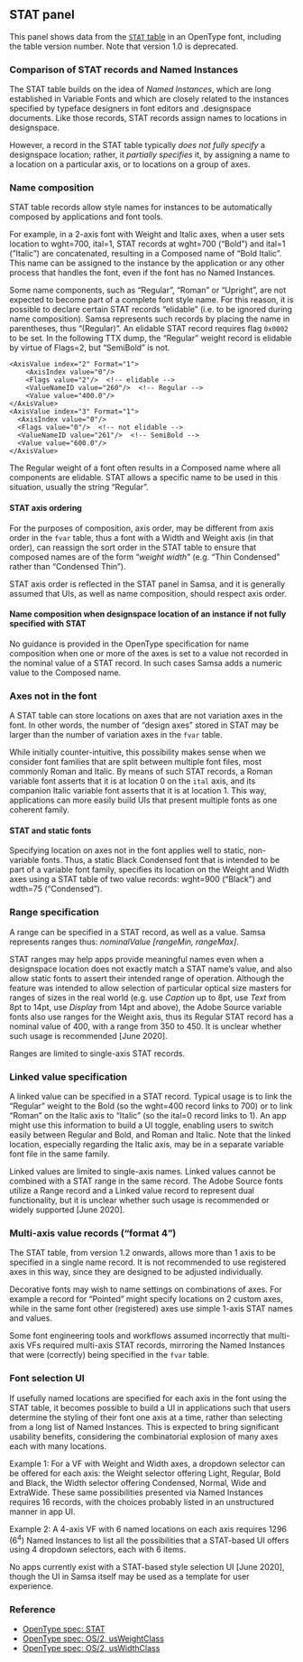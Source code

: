 ## STAT panel

This panel shows data from the [`STAT` table](https://docs.microsoft.com/en-us/typography/opentype/spec/stat) in an OpenType font, including the table version number. Note that version 1.0 is deprecated.

### Comparison of STAT records and Named Instances
The STAT table builds on the idea of _Named Instances_, which are long established in Variable Fonts and which are closely related to the instances specified by typeface designers in font editors and .designspace documents. Like those records, STAT records assign names to locations in designspace.

However, a record in the STAT table typically _does not fully specify_ a designspace location; rather, it _partially specifies_ it, by assigning a name to a location on a particular axis, or to locations on a group of axes.

### Name composition
STAT table records allow style names for instances to be automatically composed by applications and font tools.

For example, in a 2-axis font with Weight and Italic axes, when a user sets location to wght=700, ital=1, STAT records at wght=700 (“Bold”) and ital=1 (”Italic”) are concatenated, resulting in a Composed name of “Bold Italic”. This name can be assigned to the instance by the application or any other process that handles the font, even if the font has no Named Instances.

Some name components, such as “Regular”, “Roman” or “Upright”, are not expected to become part of a complete font style name. For this reason, it is possible to declare certain STAT records “elidable” (i.e. to be ignored during name composition). Samsa represents such records by placing the name in parentheses, thus “(Regular)”. An elidable STAT record requires flag `0x0002` to be set. In the following TTX dump, the “Regular” weight record is elidable by virtue of Flags=2, but “SemiBold” is not.

```
<AxisValue index="2" Format="1">
    <AxisIndex value="0"/>
    <Flags value="2"/>  <!-- elidable -->
    <ValueNameID value="260"/>  <!-- Regular -->
    <Value value="400.0"/>
</AxisValue>
<AxisValue index="3" Format="1">
  <AxisIndex value="0"/>
  <Flags value="0"/>  <!-- not elidable -->
  <ValueNameID value="261"/>  <!-- SemiBold -->
  <Value value="600.0"/>
</AxisValue>
```

The Regular weight of a font often results in a Composed name where all components are elidable. STAT allows a specific name to be used in this situation, usually the string “Regular”.

#### STAT axis ordering
For the purposes of composition, axis order, may be different from axis order in the `fvar` table, thus a font with  a Width and Weight axis (in that order), can reassign the sort order in the STAT table to ensure that composed names are of the form “_weight_ _width_” (e.g. “Thin Condensed” rather than “Condensed Thin”).

STAT axis order is reflected in the STAT panel in Samsa, and it is generally assumed that UIs, as well as name composition, should respect axis order.

#### Name composition when designspace location of an instance if not fully specified with STAT
No guidance is provided in the OpenType specification for name composition when one or more of the axes is set to a value not recorded in the nominal value of a STAT record. In such cases Samsa adds a numeric value to the Composed name.

### Axes not in the font
A STAT table can store locations on axes that are not variation axes in the font. In other words, the number of “design axes” stored in STAT may be larger than the number of variation axes in the `fvar` table.

While initially counter-intuitive, this possibility makes sense when we consider font families that are split between multiple font files, most commonly Roman and Italic. By means of such STAT records, a Roman variable font asserts that it is at location 0 on the `ital` axis, and its companion Italic variable font asserts that it is at location 1. This way, applications can more easily build UIs that present multiple fonts as one coherent family.

#### STAT and static fonts
Specifying location on axes not in the font applies well to static, non-variable fonts. Thus, a static Black Condensed font that is intended to be part of a variable font family, specifies its location on the Weight and Width axes using a STAT table of two value records: wght=900 (“Black”) and wdth=75 (“Condensed”).

### Range specification
A range can be specified in a STAT record, as well as a value. Samsa represents ranges thus: _nominalValue [rangeMin, rangeMax]_.

STAT ranges may help apps provide meaningful names even when a designspace location does not exactly match a STAT name’s value, and also allow static fonts to assert their intended range of operation. Although the feature was intended to allow selection of particular optical size masters for ranges of sizes in the real world (e.g. use _Caption_ up to 8pt, use _Text_ from 8pt to 14pt, use _Display_ from 14pt and above), the Adobe Source variable fonts also use ranges for the Weight axis, thus its Regular STAT record has a nominal value of 400, with a range from 350 to 450. It is unclear whether such usage is recommended [June 2020].

Ranges are limited to single-axis STAT records.

### Linked value specification
A linked value can be specified in a STAT record. Typical usage is to link the “Regular” weight to the Bold (so the wght=400 record links to 700) or to link “Roman” on the Italic axis to “Italic” (so the ital=0 record links to 1). An app might use this information to build a UI toggle, enabling users to switch easily between Regular and Bold, and Roman and Italic. Note that the linked location, especially regarding the Italic axis, may be in a separate variable font file in the same family.

Linked values are limited to single-axis names. Linked values cannot be combined with a STAT range in the same record. The Adobe Source fonts utilize a Range record and a Linked value record to represent dual functionality, but it is unclear whether such usage is recommended or widely supported [June 2020].

### Multi-axis value records (“format 4”)
The STAT table, from version 1.2 onwards, allows more than 1 axis to be specified in a single name record. It is not recommended to use registered axes in this way, since they are designed to be adjusted individually.

Decorative fonts may wish to name settings on combinations of axes. For example a record for “Pointed” might specify locations on 2 custom axes, while in the same font other (registered) axes use simple 1-axis STAT names and values.

Some font engineering tools and workflows assumed incorrectly that multi-axis VFs required multi-axis STAT records, mirroring the Named Instances that were (correctly) being specified in the `fvar` table.

### Font selection UI
If usefully named locations are specified for each axis in the font using the STAT table, it becomes possible to build a UI in applications such that users determine the styling of their font one axis at a time, rather than selecting from a long list of Named Instances. This is expected to bring significant usability benefits, considering the combinatorial explosion of many axes each with many locations.

Example 1: For a VF with Weight and Width axes, a dropdown selector can be offered for each axis: the Weight selector offering Light, Regular, Bold and Black, the Width selector offering Condensed, Normal, Wide and ExtraWide. These same possibilities presented via Named Instances requires 16 records, with the choices probably listed in an unstructured manner in app UI.

Example 2: A 4-axis VF with 6 named locations on each axis requires 1296 (6<sup>4</sup>) Named Instances to list all the possibilities that a STAT-based UI offers using 4 dropdown selectors, each with 6 items.

No apps currently exist with a STAT-based style selection UI [June 2020], though the UI in Samsa itself may be used as a template for user experience.

### Reference

* [OpenType spec: STAT](https://docs.microsoft.com/en-us/typography/opentype/spec/stat)
* [OpenType spec: OS/2, usWeightClass](https://docs.microsoft.com/en-us/typography/opentype/spec/os2#uswidthclass)
* [OpenType spec: OS/2, usWidthClass](https://docs.microsoft.com/en-us/typography/opentype/spec/os2#uswidthclass)
